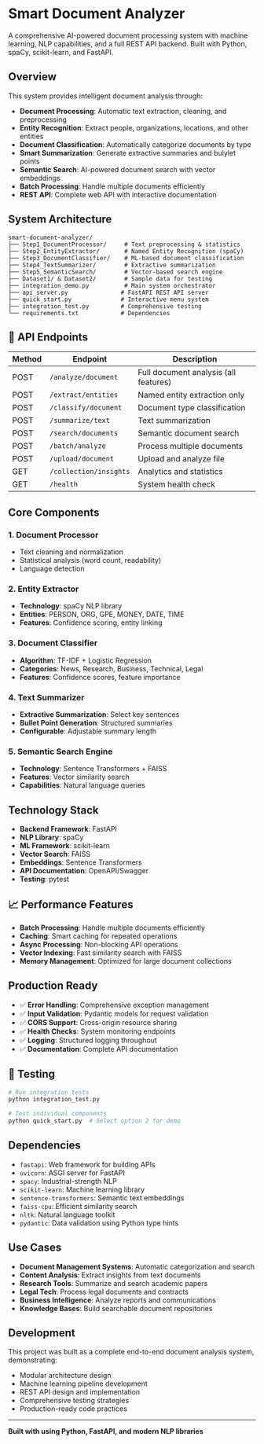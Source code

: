 # Smart Document Analyzer

A comprehensive AI-powered document processing system with machine learning, NLP capabilities, and a full REST API backend. Built with Python, spaCy, scikit-learn, and FastAPI.

## Overview

This system provides intelligent document analysis through:

- **Document Processing**: Automatic text extraction, cleaning, and preprocessing
- **Entity Recognition**: Extract people, organizations, locations, and other entities
- **Document Classification**: Automatically categorize documents by type
- **Smart Summarization**: Generate extractive summaries and bulylet points
- **Semantic Search**: AI-powered document search with vector embeddings
- **Batch Processing**: Handle multiple documents efficiently
- **REST API**: Complete web API with interactive documentation

## System Architecture

```
smart-document-analyzer/
├── Step1_DocumentProcessor/     # Text preprocessing & statistics
├── Step2_EntityExtractor/       # Named Entity Recognition (spaCy)
├── Step3_DocumentClassifier/    # ML-based document classification
├── Step4_TextSummarizer/        # Extractive summarization
├── Step5_SemanticSearch/        # Vector-based search engine
├── Dataset1/ & Dataset2/        # Sample data for testing
├── integration_demo.py          # Main system orchestrator
├── api_server.py               # FastAPI REST API server
├── quick_start.py              # Interactive menu system
├── integration_test.py         # Comprehensive testing
└── requirements.txt            # Dependencies
```

## 🔧 API Endpoints

| Method | Endpoint | Description |
|--------|----------|-------------|
| POST | `/analyze/document` | Full document analysis (all features) |
| POST | `/extract/entities` | Named entity extraction only |
| POST | `/classify/document` | Document type classification |
| POST | `/summarize/text` | Text summarization |
| POST | `/search/documents` | Semantic document search |
| POST | `/batch/analyze` | Process multiple documents |
| POST | `/upload/document` | Upload and analyze file |
| GET | `/collection/insights` | Analytics and statistics |
| GET | `/health` | System health check |

##  Core Components

### 1. Document Processor
- Text cleaning and normalization
- Statistical analysis (word count, readability)
- Language detection

### 2. Entity Extractor
- **Technology**: spaCy NLP library
- **Entities**: PERSON, ORG, GPE, MONEY, DATE, TIME
- **Features**: Confidence scoring, entity linking

### 3. Document Classifier
- **Algorithm**: TF-IDF + Logistic Regression
- **Categories**: News, Research, Business, Technical, Legal
- **Features**: Confidence scores, feature importance

### 4. Text Summarizer
- **Extractive Summarization**: Select key sentences
- **Bullet Point Generation**: Structured summaries
- **Configurable**: Adjustable summary length

### 5. Semantic Search Engine
- **Technology**: Sentence Transformers + FAISS
- **Features**: Vector similarity search
- **Capabilities**: Natural language queries

##  Technology Stack

- **Backend Framework**: FastAPI
- **NLP Library**: spaCy
- **ML Framework**: scikit-learn
- **Vector Search**: FAISS
- **Embeddings**: Sentence Transformers
- **API Documentation**: OpenAPI/Swagger
- **Testing**: pytest

## 📈 Performance Features

- **Batch Processing**: Handle multiple documents efficiently
- **Caching**: Smart caching for repeated operations
- **Async Processing**: Non-blocking API operations
- **Vector Indexing**: Fast similarity search with FAISS
- **Memory Management**: Optimized for large document collections

## Production Ready

- ✅ **Error Handling**: Comprehensive exception management
- ✅ **Input Validation**: Pydantic models for request validation
- ✅ **CORS Support**: Cross-origin resource sharing
- ✅ **Health Checks**: System monitoring endpoints
- ✅ **Logging**: Structured logging throughout
- ✅ **Documentation**: Complete API documentation

## 🧪 Testing

```bash
# Run integration tests
python integration_test.py

# Test individual components
python quick_start.py  # Select option 2 for demo
```

## Dependencies

- `fastapi`: Web framework for building APIs
- `uvicorn`: ASGI server for FastAPI
- `spacy`: Industrial-strength NLP
- `scikit-learn`: Machine learning library
- `sentence-transformers`: Semantic text embeddings
- `faiss-cpu`: Efficient similarity search
- `nltk`: Natural language toolkit
- `pydantic`: Data validation using Python type hints

## Use Cases

- **Document Management Systems**: Automatic categorization and search
- **Content Analysis**: Extract insights from text documents
- **Research Tools**: Summarize and search academic papers
- **Legal Tech**: Process legal documents and contracts
- **Business Intelligence**: Analyze reports and communications
- **Knowledge Bases**: Build searchable document repositories

##  Development

This project was built as a complete end-to-end document analysis system, demonstrating:
- Modular architecture design
- Machine learning pipeline development
- REST API design and implementation
- Comprehensive testing strategies
- Production-ready code practices

---

**Built with  using Python, FastAPI, and modern NLP libraries**
